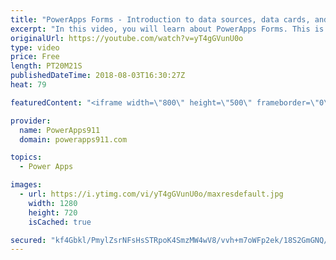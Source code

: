 ```yaml
---
title: "PowerApps Forms - Introduction to data sources, data cards, and layout"
excerpt: "In this video, you will learn about PowerApps Forms. This is the first of a multi-part series meant to help you learn all about this critical piece of PowerApps.   Topics covered in this video include: * Adding a data source * design controls for a form * data cards * connecting to a gallery  If you"
originalUrl: https://youtube.com/watch?v=yT4gGVunU0o
type: video
price: Free
length: PT20M21S
publishedDateTime: 2018-08-03T16:30:27Z
heat: 79

featuredContent: "<iframe width=\"800\" height=\"500\" frameborder=\"0\" src=\"https://www.youtube.com/embed/yT4gGVunU0o\" allow=\"accelerometer; autoplay; encrypted-media; gyroscope; picture-in-picture\" allowfullscreen></iframe>"

provider:
  name: PowerApps911
  domain: powerapps911.com

topics:
  - Power Apps

images:
  - url: https://i.ytimg.com/vi/yT4gGVunU0o/maxresdefault.jpg
    width: 1280
    height: 720
    isCached: true

secured: "kf4Gbkl/PmylZsrNFsHsSTRpoK4SmzMW4wV8/vvh+m7oWFp2ek/18S2GmGNQ/7zhn+X3paOJlfGxJ/FvBB+2WZpToTqMIK2XTxEycV8ZbO/3ie4eO0LLr2UxN+e2aYb24t39nOHaJ8meMvLB8i3YdeYmII20wfiWlWAtU66i8K/E4wDsxfBRTHd6Ab22plBEwDy6Y51D2VxhtMCv2WXwDEQKleKR6Dujp/0QMre9mjULg2RL8Co0tzyX+kvaA8PJ1zT1eltJLWfWmYBV+jp5KgkxTv2bvWjfNnqZV46qXUJo031LL9Z+9l4f5BTZh0H2MjHn8R3jJqR2sn6Ab3YupRTP3pJn+jfJK988bggNqIAUMQZMyZL6sDJFOW5o8o+SLcSkIX46EaC9RLRLNdnSILWniIHC/9h5kXe3luOoN34F4EQsI2b6QJev/K1UBOWG;zGP5OpLAPwUEp6JsoiVIaQ=="
---
```


